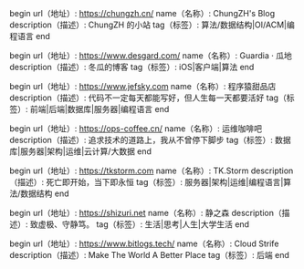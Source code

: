 begin
url（地址）: https://chungzh.cn/
name（名称）: ChungZH's Blog
description（描述）: ChungZH 的小站
tag（标签）: 算法/数据结构|OI/ACM|编程语言
end

begin
url（地址）: https://www.desgard.com/
name（名称）: Guardia · 瓜地
description（描述）: 冬瓜的博客
tag（标签）: iOS|客户端|算法
end

begin
url（地址）: https://www.jefsky.com
name（名称）: 程序猿甜品店
description（描述）: 代码不一定每天都能写好，但人生每一天都要活好
tag（标签）: 前端|后端|数据库|服务器|编程语言
end

begin
url（地址）: https://ops-coffee.cn/
name（名称）: 运维咖啡吧
description（描述）: 追求技术的道路上，我从不曾停下脚步
tag（标签）: 数据库|服务器|架构|运维|云计算/大数据
end

begin
url（地址）: https://tkstorm.com
name（名称）: TK.Storm
description（描述）: 死亡即开始，当下即永恒
tag（标签）: 服务器|架构|运维|编程语言|算法/数据结构
end

begin
url（地址）: https://shizuri.net
name（名称）:  静之森
description（描述）: 致虚极、守静笃。
tag（标签）: 生活|思考|人生|大学生活
end

begin
url（地址）: https://www.bitlogs.tech/
name（名称）:  Cloud Strife 
description（描述）: Make The World A Better Place
tag（标签）: 后端
end